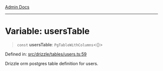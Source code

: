 [Admin Docs](/)

***

# Variable: usersTable

> `const` **usersTable**: `PgTableWithColumns`\<\{\}\>

Defined in: [src/drizzle/tables/users.ts:59](https://github.com/PalisadoesFoundation/talawa-api/blob/5c2e90552414053c7e52a1a2621c3724f43bf6ad/src/drizzle/tables/users.ts#L59)

Drizzle orm postgres table definition for users.
